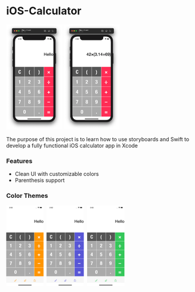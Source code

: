 # iOS-Calculator
<img src="https://github.com/Papunk/iOS-Calculator/blob/main/Screenshots/Hello.png" width="150"> <img src="https://github.com/Papunk/iOS-Calculator/blob/main/Screenshots/Math.png" width="150px">

The purpose of this project is to learn how to use storyboards and Swift to develop a fully functional iOS calculator app in Xcode

### Features
- Clean UI with customizable colors
- Parenthesis support

### Color Themes
<kbd> <img src="https://github.com/Papunk/iOS-Calculator/blob/main/Screenshots/Orange.png" width="100px"> </kbd> <kbd> <img src="https://github.com/Papunk/iOS-Calculator/blob/main/Screenshots/Indigo.png" width="100px"> </kbd> <kbd> <img src="https://github.com/Papunk/iOS-Calculator/blob/main/Screenshots/Green.png" width="100px"> </kbd>
